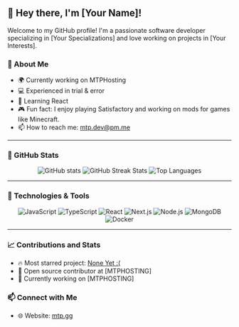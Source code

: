## 👋 Hey there, I'm [Your Name]!

Welcome to my GitHub profile! I'm a passionate software developer specializing in [Your Specializations] and love working on projects in [Your Interests].

### 🚀 About Me
- 🌍 Currently working on MTPHosting
- 💻 Experienced in trial & error
- 🌱 Learning React
- 🎮 Fun fact: I enjoy playing Satisfactory and working on mods for games like Minecraft.
- 📫 How to reach me: mtp.dev@pm.me

---

### 💼 GitHub Stats

<p align="center">
  <img src="https://github-readme-stats.vercel.app/api?username=yourusername&show_icons=true&theme=radical" alt="GitHub stats" />
  <img src="https://github-readme-streak-stats.herokuapp.com/?user=yourusername&theme=radical" alt="GitHub Streak Stats" />
  <img src="https://github-readme-stats.vercel.app/api/top-langs/?username=yourusername&layout=compact&theme=radical" alt="Top Languages" />
</p>

---

### 🔧 Technologies & Tools
<p align="center">
  <img alt="JavaScript" src="https://img.shields.io/badge/-JavaScript-F7DF1E?style=flat-square&logo=javascript&logoColor=black" />
  <img alt="TypeScript" src="https://img.shields.io/badge/-TypeScript-007ACC?style=flat-square&logo=typescript&logoColor=white" />
  <img alt="React" src="https://img.shields.io/badge/-React-61DAFB?style=flat-square&logo=react&logoColor=black" />
  <img alt="Next.js" src="https://img.shields.io/badge/-Next.js-000000?style=flat-square&logo=next.js&logoColor=white" />
  <img alt="Node.js" src="https://img.shields.io/badge/-Node.js-339933?style=flat-square&logo=node.js&logoColor=white" />
  <img alt="MongoDB" src="https://img.shields.io/badge/-MongoDB-47A248?style=flat-square&logo=mongodb&logoColor=white" />
  <img alt="Docker" src="https://img.shields.io/badge/-Docker-2496ED?style=flat-square&logo=docker&logoColor=white" />
</p>

---

### 📈 Contributions and Stats

- 🔥 Most starred project: [None Yet :(]([https://github.com/yourusername/projectname](https://github.com/Mtp-dev))
- 🚀 Open source contributor at [MTPHOSTING]
- 💼 Currently working on [MTPHOSTING]

### 📫 Connect with Me

- 🌐 Website: [mtp.gg](https://mtp.gg)

